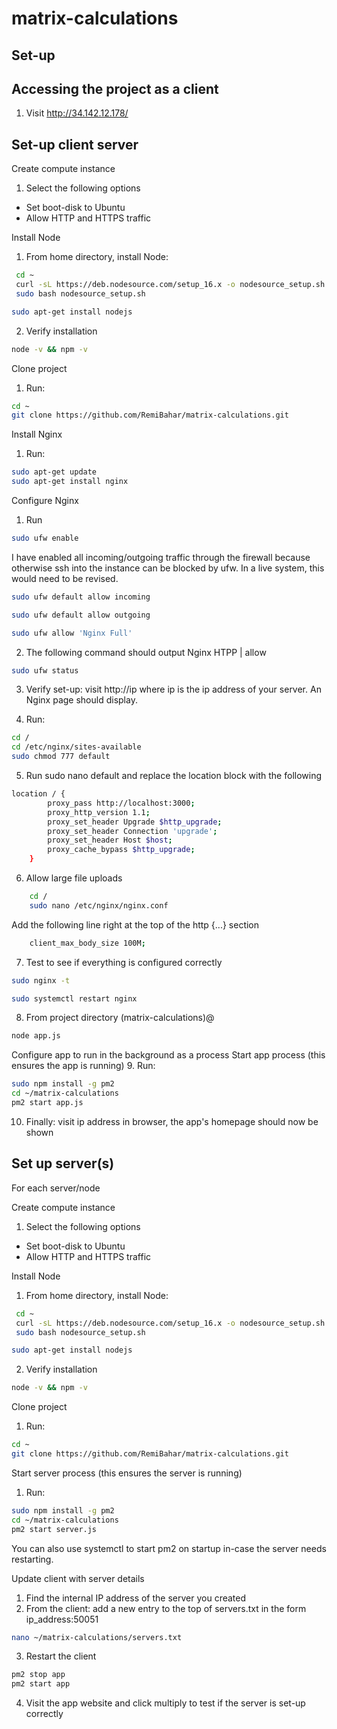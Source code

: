 # matrix-calculations
## Set-up

## Accessing the project as a client
1. Visit http://34.142.12.178/

## Set-up client server

Create compute instance
1. Select the following options

* Set boot-disk to Ubuntu
* Allow HTTP and HTTPS traffic

Install Node
1. From home directory, install Node:
```bash
 cd ~
 curl -sL https://deb.nodesource.com/setup_16.x -o nodesource_setup.sh
 sudo bash nodesource_setup.sh
 ```

 ```bash
 sudo apt-get install nodejs
 ```

2. Verify installation
```bash
node -v && npm -v
```

Clone project
1. Run:
```bash
cd ~
git clone https://github.com/RemiBahar/matrix-calculations.git
```

Install Nginx
1. Run:
```bash
sudo apt-get update
sudo apt-get install nginx
```

Configure Nginx
1. Run
```bash
sudo ufw enable
```

I have enabled all incoming/outgoing traffic through the firewall because otherwise ssh into the instance can be blocked by ufw. In a live system, this would need to be revised.

```bash
sudo ufw default allow incoming
```


```bash
sudo ufw default allow outgoing
```


```bash
sudo ufw allow 'Nginx Full'
```

2. The following command should output Nginx HTPP | allow
```bash 
sudo ufw status
```

3. Verify set-up: visit http://ip where ip is the ip address of your server. An Nginx page should display.

4. Run:
```bash
cd /
cd /etc/nginx/sites-available 
sudo chmod 777 default
```

5. Run sudo nano default and replace the location block with the following
```bash
location / {
        proxy_pass http://localhost:3000;
        proxy_http_version 1.1;
        proxy_set_header Upgrade $http_upgrade;
        proxy_set_header Connection 'upgrade';
        proxy_set_header Host $host;
        proxy_cache_bypass $http_upgrade;
    }
```

6. Allow large file uploads

```bash
    cd / 
    sudo nano /etc/nginx/nginx.conf
```

Add the following line right at the top of the http {...} section
```bash
    client_max_body_size 100M;
```

7. Test to see if everything is configured correctly
```bash
sudo nginx -t
```

```bash
sudo systemctl restart nginx
```
8. From project directory (matrix-calculations)@
```bash
node app.js
```

Configure app to run in the background as a process
Start app process (this ensures the app is running)
9. Run:
```bash
sudo npm install -g pm2
cd ~/matrix-calculations
pm2 start app.js
```

10. Finally: visit ip address in browser, the app's homepage should now be shown

## Set up server(s)

For each server/node

Create compute instance
1. Select the following options

* Set boot-disk to Ubuntu
* Allow HTTP and HTTPS traffic

Install Node
1. From home directory, install Node:
```bash
 cd ~
 curl -sL https://deb.nodesource.com/setup_16.x -o nodesource_setup.sh
 sudo bash nodesource_setup.sh
 ```

 ```bash
 sudo apt-get install nodejs
 ```

2. Verify installation
```bash
node -v && npm -v
```

Clone project
1. Run:
```bash
cd ~
git clone https://github.com/RemiBahar/matrix-calculations.git
```

Start server process (this ensures the server is running)
1. Run:
```bash
sudo npm install -g pm2
cd ~/matrix-calculations
pm2 start server.js
```

You can also use systemctl to start pm2 on startup in-case the server needs restarting.

Update client with server details
1. Find the internal IP address of the server you created 
2. From the client: add a new entry to the top of servers.txt in the form ip_address:50051
```bash
nano ~/matrix-calculations/servers.txt
```
3. Restart the client
```bash
pm2 stop app
pm2 start app
```

4. Visit the app website and click multiply to test if the server is set-up correctly